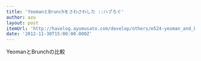 ```yaml
---
title: 'YeomanとBrunchをさわさわした ::ハブろぐ'
author: azu
layout: post
itemUrl: 'http://havelog.ayumusato.com/develop/others/e524-yeoman_and_brunch.html'
date: '2012-11-30T15:00:00.000Z'
---
```

YeomanとBrunchの比較
